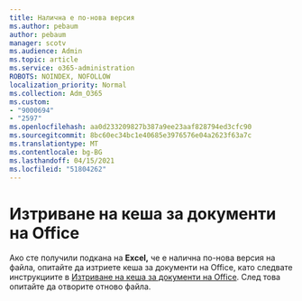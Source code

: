 ```yaml
---
title: Налична е по-нова версия
ms.author: pebaum
author: pebaum
manager: scotv
ms.audience: Admin
ms.topic: article
ms.service: o365-administration
ROBOTS: NOINDEX, NOFOLLOW
localization_priority: Normal
ms.collection: Adm_O365
ms.custom:
- "9000694"
- "2597"
ms.openlocfilehash: aa0d233209827b387a9ee23aaf828794ed3cfc90
ms.sourcegitcommit: 8bc60ec34bc1e40685e3976576e04a2623f63a7c
ms.translationtype: MT
ms.contentlocale: bg-BG
ms.lasthandoff: 04/15/2021
ms.locfileid: "51804262"
---
```

# <a name="delete-the-office-document-cache"></a>Изтриване на кеша за документи на Office

Ако сте получили подкана на **Excel,** че е налична по-нова версия на файла, опитайте да изтриете кеша за документи на Office, като следвате инструкциите в [Изтриване на кеша за документи на Office](https://support.office.com/article/b1d3765e-d71b-4bb8-99ca-acd22c42995d). След това опитайте да отворите отново файла.
